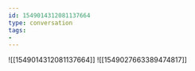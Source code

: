 ```yaml
---
id: 1549014312081137664
type: conversation
tags:
- 
---
```

![[1549014312081137664]]
![[1549027663389474817]]

